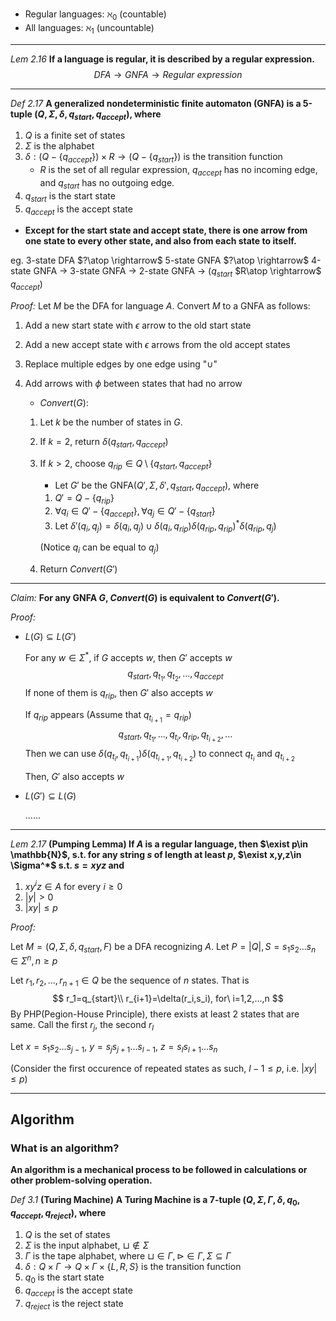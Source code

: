 - Regular languages: $\aleph_0$ (countable)
- All languages: $\aleph_1$ (uncountable)

***

*Lem 2.16* **If a language is regular, it is described by a regular expression.**
$$
DFA\rightarrow GNFA\rightarrow Regular\ expression
$$

***

*Def 2.17* **A generalized nondeterministic finite automaton (GNFA) is a 5-tuple $(Q,\Sigma,\delta,q_{start},q_{accept})$, where**

1. $Q$ is a finite set of states
2. $\Sigma$ is the alphabet
3. $\delta:(Q-\{q_{accept}\})\times R\rightarrow (Q-\{q_{start}\})$ is the transition function
   - $R$ is the set of all regular expression, $q_{accept}$ has no incoming edge, and $q_{start}$ has no outgoing edge.
4. $q_{start}$ is the start state
5. $q_{accept}$ is the accept state

-  **Except for the start state and accept state, there is one arrow from one state to every other state, and also from each state to itself.**

eg. 3-state DFA $?\atop \rightarrow$ 5-state GNFA $?\atop \rightarrow$ 4-state GNFA $\rightarrow$ 3-state GNFA $\rightarrow$ 2-state GNFA $\rightarrow$ ($q_{start}$ $R\atop \rightarrow$ $q_{accept}$)

*Proof:* Let $M$ be the DFA for language $A$. Convert $M$ to a GNFA as follows:

1. Add a new start state with $\epsilon$ arrow to the old start state

2. Add a new accept state with $\epsilon$ arrows from the old accept states

3. Replace multiple edges by one edge using "$\cup$"

4. Add arrows with $\phi$ between states that had no arrow

   - $Convert(G):$

   1. Let $k$ be the number of states in $G$.

   2. If $k=2$, return $\delta(q_{start},q_{accept})$

   3. If $k>2$, choose $q_{rip}\in Q\setminus \{q_{start},q_{accept}\}$

      - Let $G'$ be the GNFA$(Q',\Sigma,\delta',q_{start},q_{accept})$, where

      1. $Q'=Q-\{q_{rip}\}$
      2. $\forall q_i\in Q'-\{q_{accept}\}, \forall q_j\in Q'-\{q_{start}\}$
      3. Let $\delta'(q_i,q_j)=\delta(q_i,q_j)\cup\delta(q_i,q_{rip})\delta(q_{rip},q_{rip})^*\delta(q_{rip},q_j)$

      (Notice $q_i$ can be equal to $q_j$)

   4. Return $Convert(G')$

***

*Claim:* **For any GNFA $G$, $Convert(G)$ is equivalent to $Convert(G')$.**

*Proof:*

- $L(G)\subseteq L(G')$

  For any $w\in \Sigma^*$, if $G$ accepts $w$, then $G'$ accepts $w$
  $$
  q_{start},q_{t_1},q_{t_2},...,q_{accept}
  $$
  If none of them is $q_{rip}$, then $G'$ also accepts $w$

  If $q_{rip}$ appears (Assume that $q_{t_{i+1}}=q_{rip}$)
  $$
  q_{start},q_{t_1},...,q_{t_i},q_{rip},q_{t_{i+2}},...
  $$
  Then we can use $\delta(q_{t_i},q_{t_{i+1}})\delta(q_{t_{i+1}},q_{t_{i+2}})$ to connect $q_{t_i}$ and $q_{t_{i+2}}$

  Then, $G'$ also accepts $w$

- $L(G')\subseteq L(G)$

  ......

***

*Lem 2.17* **(Pumping Lemma) If $A$ is a regular language, then $\exist p\in \mathbb{N}$, s.t. for any string $s$ of length at least $p$, $\exist x,y,z\in \Sigma^*$ s.t. $s=xyz$ and**

1. $xy^iz\in A$ for every $i\geq 0$
2. $|y|>0$
3. $|xy|\leq p$​

*Proof:* 

Let $M=(Q,\Sigma,\delta,q_{start},F)$ be a DFA recognizing $A$. Let $P=|Q|, S=s_1s_2...s_n\in \Sigma^n,n\geq p$

Let $r_1,r_2,...,r_{n+1}\in Q$ be the sequence of $n$ states. That is
$$
r_1=q_{start}\\
r_{i+1}=\delta(r_i,s_i), for\ i=1,2,...,n
$$
By PHP(Pegion-House Principle), there exists at least 2 states that are same. Call the first $r_j$, the second $r_l$

Let $x=s_1s_2...s_{j-1}$, $y=s_js_{j+1}...s_{l-1}$, $z=s_ls_{l+1}...s_n$

(Consider the first occurence of repeated states as such, $l-1\leq p$, i.e. $|xy|\leq p$)

***

## Algorithm

### What is an algorithm?

**An algorithm is a mechanical process to be followed in calculations or other problem-solving operation.**

*Def 3.1* **(Turing Machine)** **A Turing Machine is a 7-tuple $(Q,\Sigma,\Gamma,\delta,q_0,q_{accept},q_{reject})$, where**

1. $Q$ is the set of states
2. $\Sigma$ is the input alphabet, $\sqcup \notin \Sigma$ 
3. $\Gamma$ is the tape alphabet, where $\sqcup\in \Gamma, \rhd \in \Gamma, \Sigma \subseteq \Gamma$
4. $\delta:Q\times \Gamma \rightarrow Q\times \Gamma \times \{L,R,S\}$ is the transition function
5. $q_0$ is the start state
6. $q_{accept}$ is the accept state
7. $q_{reject}$ is the reject state

